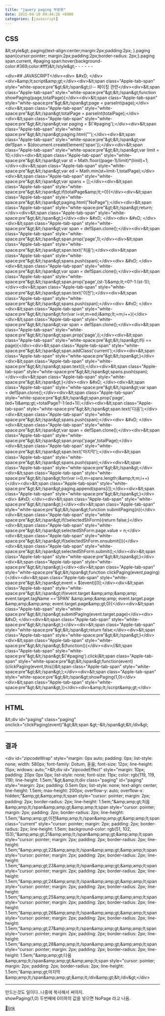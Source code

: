 ```yaml
---
title: "jquery paging 부분용"
date: 2015-04-10 09:44:26 +0900
categories: [javascript]
---
```


## CSS  
&amp;lt;style&amp;gt;.paging{text-align:center;margin:2px;padding:2px; }.paging span{cursor:pointer; margin:2px;padding:2px;border-radius: 2px;}.paging span.current, #paging span:hover{background-color:#369;color:#fff}&amp;lt;/style&amp;gt;- - - - - -

&lt;div&gt;## JAVASCRIPT&lt;/div&gt;&lt;div&gt;  &amp;#xD;
&lt;/div&gt;&lt;div&gt;&amp;amp;lt;script&amp;amp;gt;&lt;/div&gt;&lt;div&gt;&amp;lt;span class="Apple-tab-span" style="white-space:pre"&amp;gt;&amp;lt;/span&amp;gt;//-- 페이징 관련&lt;/div&gt;&lt;div&gt;&amp;lt;span class="Apple-tab-span" style="white-space:pre"&amp;gt;&amp;lt;/span&amp;gt;function showPaging(page,totalPage){&lt;/div&gt;&lt;div&gt;&amp;lt;span class="Apple-tab-span" style="white-space:pre"&amp;gt;&amp;lt;/span&amp;gt;page = parseInt(page);&lt;/div&gt;&lt;div&gt;&amp;lt;span class="Apple-tab-span" style="white-space:pre"&amp;gt;&amp;lt;/span&amp;gt;totalPage = parseInt(totalPage);&lt;/div&gt;&lt;div&gt;&amp;lt;span class="Apple-tab-span" style="white-space:pre"&amp;gt;&amp;lt;/span&amp;gt;var paging = $('#paging');&lt;/div&gt;&lt;div&gt;&amp;lt;span class="Apple-tab-span" style="white-space:pre"&amp;gt;&amp;lt;/span&amp;gt;paging.html("");&lt;/div&gt;&lt;div&gt;&amp;lt;span class="Apple-tab-span" style="white-space:pre"&amp;gt;&amp;lt;/span&amp;gt;var defSpan = $(document.createElement('span'));&lt;/div&gt;&lt;div&gt;&amp;lt;span class="Apple-tab-span" style="white-space:pre"&amp;gt;&amp;lt;/span&amp;gt;var limit = 10;&lt;/div&gt;&lt;div&gt;&amp;lt;span class="Apple-tab-span" style="white-space:pre"&amp;gt;&amp;lt;/span&amp;gt;var st = Math.floor((page-1)/limit)*(limit)+1;&lt;/div&gt;&lt;div&gt;&amp;lt;span class="Apple-tab-span" style="white-space:pre"&amp;gt;&amp;lt;/span&amp;gt;var ed = Math.min(st+limit-1,totalPage);&lt;/div&gt;&lt;div&gt;&amp;lt;span class="Apple-tab-span" style="white-space:pre"&amp;gt;&amp;lt;/span&amp;gt;var spans = [];&lt;/div&gt;&lt;div&gt;&amp;lt;span class="Apple-tab-span" style="white-space:pre"&amp;gt;&amp;lt;/span&amp;gt;if(totalPage&amp;amp;lt;=0){&lt;/div&gt;&lt;div&gt;&amp;lt;span class="Apple-tab-span" style="white-space:pre"&amp;gt;&amp;lt;/span&amp;gt;paging.html("NoPage");&lt;/div&gt;&lt;div&gt;&amp;lt;span class="Apple-tab-span" style="white-space:pre"&amp;gt;&amp;lt;/span&amp;gt;return;&lt;/div&gt;&lt;div&gt;&amp;lt;span class="Apple-tab-span" style="white-space:pre"&amp;gt;&amp;lt;/span&amp;gt;}&lt;/div&gt;&lt;div&gt;  &amp;#xD;
&lt;/div&gt;&lt;div&gt;  &amp;#xD;
&lt;/div&gt;&lt;div&gt;&amp;lt;span class="Apple-tab-span" style="white-space:pre"&amp;gt;&amp;lt;/span&amp;gt;var span = defSpan.clone();&lt;/div&gt;&lt;div&gt;&amp;lt;span class="Apple-tab-span" style="white-space:pre"&amp;gt;&amp;lt;/span&amp;gt;span.prop('page',1);&lt;/div&gt;&lt;div&gt;&amp;lt;span class="Apple-tab-span" style="white-space:pre"&amp;gt;&amp;lt;/span&amp;gt;span.text('처음');&lt;/div&gt;&lt;div&gt;&amp;lt;span class="Apple-tab-span" style="white-space:pre"&amp;gt;&amp;lt;/span&amp;gt;spans.push(span);&lt;/div&gt;&lt;div&gt;  &amp;#xD;
&lt;/div&gt;&lt;div&gt;&amp;lt;span class="Apple-tab-span" style="white-space:pre"&amp;gt;&amp;lt;/span&amp;gt;var span = defSpan.clone();&lt;/div&gt;&lt;div&gt;&amp;lt;span class="Apple-tab-span" style="white-space:pre"&amp;gt;&amp;lt;/span&amp;gt;span.prop('page',(st-1)&amp;amp;lt;=0?-1:(st-1));&lt;/div&gt;&lt;div&gt;&amp;lt;span class="Apple-tab-span" style="white-space:pre"&amp;gt;&amp;lt;/span&amp;gt;span.text('이전');&lt;/div&gt;&lt;div&gt;&amp;lt;span class="Apple-tab-span" style="white-space:pre"&amp;gt;&amp;lt;/span&amp;gt;spans.push(span);&lt;/div&gt;&lt;div&gt;  &amp;#xD;
&lt;/div&gt;&lt;div&gt;&amp;lt;span class="Apple-tab-span" style="white-space:pre"&amp;gt;&amp;lt;/span&amp;gt;for(var i=st,m=ed;i&amp;amp;lt;=m;i++){&lt;/div&gt;&lt;div&gt;&amp;lt;span class="Apple-tab-span" style="white-space:pre"&amp;gt;&amp;lt;/span&amp;gt;var span = defSpan.clone();&lt;/div&gt;&lt;div&gt;&amp;lt;span class="Apple-tab-span" style="white-space:pre"&amp;gt;&amp;lt;/span&amp;gt;span.prop('page',i);&lt;/div&gt;&lt;div&gt;&amp;lt;span class="Apple-tab-span" style="white-space:pre"&amp;gt;&amp;lt;/span&amp;gt;if(i == page){&lt;/div&gt;&lt;div&gt;&amp;lt;span class="Apple-tab-span" style="white-space:pre"&amp;gt;&amp;lt;/span&amp;gt;span.addClass('current');&lt;/div&gt;&lt;div&gt;&amp;lt;span class="Apple-tab-span" style="white-space:pre"&amp;gt;&amp;lt;/span&amp;gt;}&lt;/div&gt;&lt;div&gt;&amp;lt;span class="Apple-tab-span" style="white-space:pre"&amp;gt;&amp;lt;/span&amp;gt;span.text(i);&lt;/div&gt;&lt;div&gt;&amp;lt;span class="Apple-tab-span" style="white-space:pre"&amp;gt;&amp;lt;/span&amp;gt;spans.push(span);&lt;/div&gt;&lt;div&gt;&amp;lt;span class="Apple-tab-span" style="white-space:pre"&amp;gt;&amp;lt;/span&amp;gt;}&lt;/div&gt;&lt;div&gt;  &amp;#xD;
&lt;/div&gt;&lt;div&gt;&amp;lt;span class="Apple-tab-span" style="white-space:pre"&amp;gt;&amp;lt;/span&amp;gt;var span = defSpan.clone();&lt;/div&gt;&lt;div&gt;&amp;lt;span class="Apple-tab-span" style="white-space:pre"&amp;gt;&amp;lt;/span&amp;gt;span.prop('page',(ed+1)&amp;amp;gt;=totalPage?-1:(ed+1));&lt;/div&gt;&lt;div&gt;&amp;lt;span class="Apple-tab-span" style="white-space:pre"&amp;gt;&amp;lt;/span&amp;gt;span.text('다음');&lt;/div&gt;&lt;div&gt;&amp;lt;span class="Apple-tab-span" style="white-space:pre"&amp;gt;&amp;lt;/span&amp;gt;spans.push(span);&lt;/div&gt;&lt;div&gt;  &amp;#xD;
&lt;/div&gt;&lt;div&gt;&amp;lt;span class="Apple-tab-span" style="white-space:pre"&amp;gt;&amp;lt;/span&amp;gt;var span = defSpan.clone();&lt;/div&gt;&lt;div&gt;&amp;lt;span class="Apple-tab-span" style="white-space:pre"&amp;gt;&amp;lt;/span&amp;gt;span.prop('page',totalPage);&lt;/div&gt;&lt;div&gt;&amp;lt;span class="Apple-tab-span" style="white-space:pre"&amp;gt;&amp;lt;/span&amp;gt;span.text('마지막');&lt;/div&gt;&lt;div&gt;&amp;lt;span class="Apple-tab-span" style="white-space:pre"&amp;gt;&amp;lt;/span&amp;gt;spans.push(span);&lt;/div&gt;&lt;div&gt;&amp;lt;span class="Apple-tab-span" style="white-space:pre"&amp;gt;&amp;lt;/span&amp;gt;&lt;/div&gt;&lt;div&gt;&amp;lt;span class="Apple-tab-span" style="white-space:pre"&amp;gt;&amp;lt;/span&amp;gt;for(var i=0,m=spans.length;i&amp;amp;lt;m;i++){&lt;/div&gt;&lt;div&gt;&amp;lt;span class="Apple-tab-span" style="white-space:pre"&amp;gt;&amp;lt;/span&amp;gt;paging.append(spans[i]);&lt;/div&gt;&lt;div&gt;&amp;lt;span class="Apple-tab-span" style="white-space:pre"&amp;gt;&amp;lt;/span&amp;gt;}&lt;/div&gt;&lt;div&gt;  &amp;#xD;
&lt;/div&gt;&lt;div&gt;&amp;lt;span class="Apple-tab-span" style="white-space:pre"&amp;gt;&amp;lt;/span&amp;gt;}&lt;/div&gt;&lt;div&gt;&amp;lt;span class="Apple-tab-span" style="white-space:pre"&amp;gt;&amp;lt;/span&amp;gt;function submitPaging(n){&lt;/div&gt;&lt;div&gt;&amp;lt;span class="Apple-tab-span" style="white-space:pre"&amp;gt;&amp;lt;/span&amp;gt;if(!selectedShForm){return false;}&lt;/div&gt;&lt;div&gt;&amp;lt;span class="Apple-tab-span" style="white-space:pre"&amp;gt;&amp;lt;/span&amp;gt;selectedShForm.page.value = n;&lt;/div&gt;&lt;div&gt;&amp;lt;span class="Apple-tab-span" style="white-space:pre"&amp;gt;&amp;lt;/span&amp;gt;if(selectedShForm.onsubmit()){&lt;/div&gt;&lt;div&gt;&amp;lt;span class="Apple-tab-span" style="white-space:pre"&amp;gt;&amp;lt;/span&amp;gt;selectedShForm.submit();&lt;/div&gt;&lt;div&gt;&amp;lt;span class="Apple-tab-span" style="white-space:pre"&amp;gt;&amp;lt;/span&amp;gt;}&lt;/div&gt;&lt;div&gt;&amp;lt;span class="Apple-tab-span" style="white-space:pre"&amp;gt;&amp;lt;/span&amp;gt;}&lt;/div&gt;&lt;div&gt;&amp;lt;span class="Apple-tab-span" style="white-space:pre"&amp;gt;&amp;lt;/span&amp;gt;function clickPaging(event,paging){&lt;/div&gt;&lt;div&gt;&amp;lt;span class="Apple-tab-span" style="white-space:pre"&amp;gt;&amp;lt;/span&amp;gt;event = $(event)[0];&lt;/div&gt;&lt;div&gt;&amp;lt;span class="Apple-tab-span" style="white-space:pre"&amp;gt;&amp;lt;/span&amp;gt;if(event.target &amp;amp;amp;&amp;amp;amp; event.target.tagName =='SPAN' &amp;amp;amp;&amp;amp;amp; event.target.page &amp;amp;amp;&amp;amp;amp; event.target.page&amp;amp;gt;0){&lt;/div&gt;&lt;div&gt;&amp;lt;span class="Apple-tab-span" style="white-space:pre"&amp;gt;&amp;lt;/span&amp;gt;submitPaging(event.target.page)&lt;/div&gt;&lt;div&gt;  &amp;#xD;
&lt;/div&gt;&lt;div&gt;&amp;lt;span class="Apple-tab-span" style="white-space:pre"&amp;gt;&amp;lt;/span&amp;gt;}&lt;/div&gt;&lt;div&gt;&amp;lt;span class="Apple-tab-span" style="white-space:pre"&amp;gt;&amp;lt;/span&amp;gt;return false;&lt;/div&gt;&lt;div&gt;&amp;lt;span class="Apple-tab-span" style="white-space:pre"&amp;gt;&amp;lt;/span&amp;gt;}&lt;/div&gt;&lt;div&gt;&amp;lt;span class="Apple-tab-span" style="white-space:pre"&amp;gt;&amp;lt;/span&amp;gt;$(function(){&lt;/div&gt;&lt;div&gt;//&amp;lt;span class="Apple-tab-span" style="white-space:pre"&amp;gt;&amp;lt;/span&amp;gt;$('#paging').click(&amp;lt;span class="Apple-tab-span" style="white-space:pre"&amp;gt;&amp;lt;/span&amp;gt;function(event){clickPaging(event,this)}&amp;lt;span class="Apple-tab-span" style="white-space:pre"&amp;gt;&amp;lt;/span&amp;gt;);&lt;/div&gt;&lt;div&gt;&amp;lt;span class="Apple-tab-span" style="white-space:pre"&amp;gt;&amp;lt;/span&amp;gt;showPaging(1,0)&lt;/div&gt;&lt;div&gt;&amp;lt;span class="Apple-tab-span" style="white-space:pre"&amp;gt;&amp;lt;/span&amp;gt;})&lt;/div&gt;&lt;div&gt;&amp;amp;lt;/script&amp;amp;gt;&lt;/div&gt;  
- - - - - -

## HTML  
&amp;lt;div id="paging" class="paging" onclick="clickPaging(event)"&amp;gt;&amp;lt;span &amp;gt;-&amp;lt;/span&amp;gt;&amp;lt;/div&amp;gt;  
  
  
- - - - - -

## 결과  
  
&lt;div id="zipcodeWrap" style="margin: 0px auto; padding: 0px; list-style: none; width: 580px; font-family: Dotum, 돋움; font-size: 12px; line-height: 15px; widows: auto;"&gt;&amp;lt;div id="zipcodeEffect" style="margin: 10px; padding: 20px 0px 0px; list-style: none; font-size: 11px; color: rgb(119, 119, 119); line-height: 1.5em;"&amp;gt;&amp;amp;lt;div class="paging" id="paging" style="margin: 2px; padding: 0.5em 0px; list-style: none; text-align: center; line-height: 1.5em; max-height: 200px; overflow-y: auto; overflow-x: hidden;"&amp;amp;gt;&amp;amp;amp;lt;span style="cursor: pointer; margin: 2px; padding: 2px; border-radius: 2px; line-height: 1.5em;"&amp;amp;amp;gt;처음&amp;amp;amp;lt;/span&amp;amp;amp;gt;&amp;amp;amp;lt;span style="cursor: pointer; margin: 2px; padding: 2px; border-radius: 2px; line-height: 1.5em;"&amp;amp;amp;gt;이전&amp;amp;amp;lt;/span&amp;amp;amp;gt;&amp;amp;amp;lt;span class="current" style="cursor: pointer; margin: 2px; padding: 2px; border-radius: 2px; line-height: 1.5em; background-color: rgb(51, 102, 153);"&amp;amp;amp;gt;21&amp;amp;amp;lt;/span&amp;amp;amp;gt;&amp;amp;amp;lt;span style="cursor: pointer; margin: 2px; padding: 2px; border-radius: 2px; line-height: 1.5em;"&amp;amp;amp;gt;22&amp;amp;amp;lt;/span&amp;amp;amp;gt;&amp;amp;amp;lt;span style="cursor: pointer; margin: 2px; padding: 2px; border-radius: 2px; line-height: 1.5em;"&amp;amp;amp;gt;23&amp;amp;amp;lt;/span&amp;amp;amp;gt;&amp;amp;amp;lt;span style="cursor: pointer; margin: 2px; padding: 2px; border-radius: 2px; line-height: 1.5em;"&amp;amp;amp;gt;24&amp;amp;amp;lt;/span&amp;amp;amp;gt;&amp;amp;amp;lt;span style="cursor: pointer; margin: 2px; padding: 2px; border-radius: 2px; line-height: 1.5em;"&amp;amp;amp;gt;25&amp;amp;amp;lt;/span&amp;amp;amp;gt;&amp;amp;amp;lt;span style="cursor: pointer; margin: 2px; padding: 2px; border-radius: 2px; line-height: 1.5em;"&amp;amp;amp;gt;26&amp;amp;amp;lt;/span&amp;amp;amp;gt;&amp;amp;amp;lt;span style="cursor: pointer; margin: 2px; padding: 2px; border-radius: 2px; line-height: 1.5em;"&amp;amp;amp;gt;27&amp;amp;amp;lt;/span&amp;amp;amp;gt;&amp;amp;amp;lt;span style="cursor: pointer; margin: 2px; padding: 2px; border-radius: 2px; line-height: 1.5em;"&amp;amp;amp;gt;28&amp;amp;amp;lt;/span&amp;amp;amp;gt;&amp;amp;amp;lt;span style="cursor: pointer; margin: 2px; padding: 2px; border-radius: 2px; line-height: 1.5em;"&amp;amp;amp;gt;다음&amp;amp;amp;lt;/span&amp;amp;amp;gt;&amp;amp;amp;lt;span style="cursor: pointer; margin: 2px; padding: 2px; border-radius: 2px; line-height: 1.5em;"&amp;amp;amp;gt;마지막&amp;amp;amp;lt;/span&amp;amp;amp;gt;&amp;amp;lt;/div&amp;amp;gt;&amp;lt;/div&amp;gt;&lt;/div&gt;  
  
- - - - - -

  
만드는것도 일이다..나중에 복사해서 써야지.  
showPaging(1,0) 두번째에 0이하의 값을 넣으면 NoPage 라고 나옴.  
  



[🔗link](http://www.mins01.com/mh/tech/read/933)